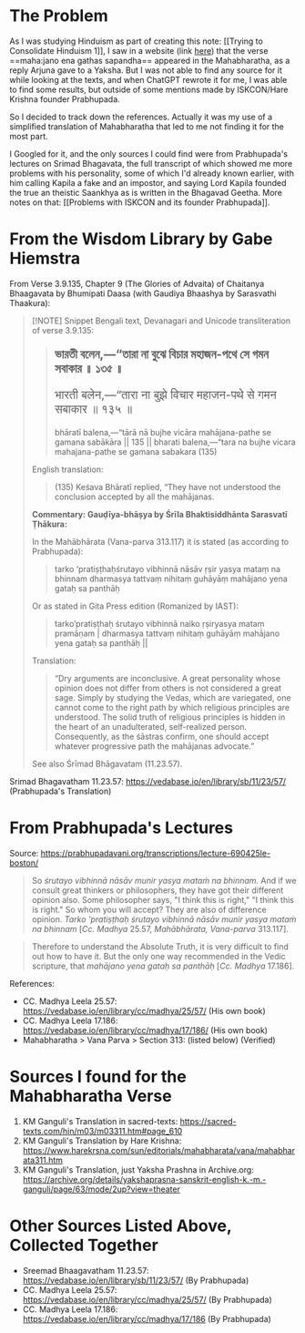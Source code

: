 # The Problem
As I was studying Hinduism as part of creating this note: [[Trying to Consolidate Hinduism 1]], I saw in a website (link [here](https://web.archive.org/web/20210120002556/http://sanatanadhara.com/antakarana/)) that the verse ==maha:jano ena gathas sapandha== appeared in the Mahabharatha, as a reply Arjuna gave to a Yaksha. But I was not able to find any source for it while looking at the texts, and when ChatGPT rewrote it for me, I was able to find some results, but outside of some mentions made by ISKCON/Hare Krishna founder Prabhupada.

So I decided to track down the references. Actually it was my use of a simplified translation of Mahabharatha that led to me not finding it for the most part.

I Googled for it, and the only sources I could find were from Prabhupada's lectures on Srimad Bhagavata, the full transcript of which showed me more problems with his personality, some of which I'd already known earlier, with him calling Kapila a fake and an impostor, and saying Lord Kapila founded the true an theistic Saankhya as is written in the Bhagavad Geetha. More notes on that: [[Problems with ISKCON and its founder Prabhupada]].
# From the Wisdom Library by Gabe Hiemstra

From Verse 3.9.135, Chapter 9 (The Glories of Advaita) of Chaitanya Bhaagavata by Bhumipati Daasa (with Gaudiya Bhaashya by Sarasvathi Thaakura):

> [!NOTE] Snippet
> Bengali text, Devanagari and Unicode transliteration of verse 3.9.135:
> 
> > 
> > <p style="font-size:150%"><b>ভারতী বলেন,—“তারা না বুঝে বিচার মহাজন-পথে সে গমন সবাকার ॥ ১৩৫ ॥</b></p>
> > <p style="font-size:145%">भारती बलेन,—“तारा ना बुझे विचार महाजन-पथे से गमन सबाकार ॥ १३५ ॥</p>
> > 
> > bhāratī balena,—“tārā nā bujhe vicāra mahājana-pathe se gamana sabākāra || 135 ||
> > bharati balena,—“tara na bujhe vicara mahajana-pathe se gamana sabakara (135)
> 
> English translation:
> 
> > (135) Keśava Bhāratī replied, “They have not understood the conclusion accepted by all the mahājanas.
> 
> **Commentary: Gauḍīya-bhāṣya by Śrīla Bhaktisiddhānta Sarasvatī Ṭhākura:**
> 
> In the Mahābhārata (Vana-parva 313.117) it is stated (as according to Prabhupada):
> 
> > tarko ‘pratiṣṭhaḥśrutayo vibhinnā nāsāv ṛṣir yasya mataṃ na bhinnam dharmasya tattvaṃ nihitaṃ guhāyāṃ mahājano yena gataḥ sa panthāḥ
> 
> Or as stated in Gita Press edition (Romanized by IAST):
> > tarkoʼpratiṣṭhaḥ śrutayo vibhinnā naiko ṛṣiryasya mataṃ pramāṇam‌ |
> > dharmasya tattvaṃ nihitaṃ guhāyāṃ mahājano yena gataḥ sa panthāḥ ||
> 
> Translation:
> 
> > “Dry arguments are inconclusive. A great personality whose opinion does not differ from others is not considered a great sage. Simply by studying the Vedas, which are variegated, one cannot come to the right path by which religious principles are understood. The solid truth of religious principles is hidden in the heart of an unadulterated, self-realized person. Consequently, as the śāstras confirm, one should accept whatever progressive path the mahājanas advocate.”
> 
> See also Śrīmad Bhāgavatam (11.23.57).

Srimad Bhagavatham 11.23.57: https://vedabase.io/en/library/sb/11/23/57/ (Prabhupada's Translation)
# From Prabhupada's Lectures

Source: https://prabhupadavani.org/transcriptions/lecture-690425le-boston/

> So _śrutayo vibhinnā nāsāv munir yasya mataṁ na bhinnam._ And if we consult great thinkers or philosophers, they have got their different opinion also. Some philosopher says, "I think this is right," "I think this is right." So whom you will accept? They are also of difference opinion. _Tarko 'pratiṣṭhaḥ śrutayo vibhinnā nāsāv munir yasya mataṁ na bhinnam_ [_Cc. Madhya_ 25.57, _Mahābhārata, Vana-parva_ 313.117].

> Therefore to understand the Absolute Truth, it is very difficult to find out how to have it. But the only one way recommended in the Vedic scripture, that _mahājano yena gataḥ sa panthāḥ_ [_Cc. Madhya_ 17.186].

References:
- CC. Madhya Leela 25.57: https://vedabase.io/en/library/cc/madhya/25/57/ (His own book)
- CC. Madhya Leela 17.186: https://vedabase.io/en/library/cc/madhya/17/186/ (His own book)
- Mahabharatha > Vana Parva > Section 313: (listed below) (Verified)
# Sources I found for the Mahabharatha Verse
1. KM Ganguli's Translation in sacred-texts: https://sacred-texts.com/hin/m03/m03311.htm#page_610
2. KM Ganguli's Translation by Hare Krishna: https://www.harekrsna.com/sun/editorials/mahabharata/vana/mahabharata311.htm
3. KM Ganguli's Translation, just Yaksha Prashna in Archive.org: https://archive.org/details/yakshaprasna-sanskrit-english-k.-m.-ganguli/page/63/mode/2up?view=theater
# Other Sources Listed Above, Collected Together
- Sreemad Bhaagavatham 11.23.57: https://vedabase.io/en/library/sb/11/23/57/ (By Prabhupada)
- CC. Madhya Leela 25.57: https://vedabase.io/en/library/cc/madhya/25/57/ (By Prabhupada)
- CC. Madhya Leela 17.186: https://vedabase.io/en/library/cc/madhya/17/186 (By Prabhupada)